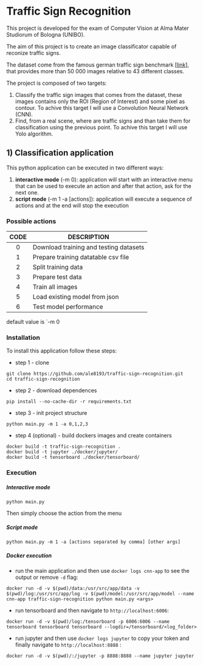 # Traffic Sign Recognition
This project is developed for the exam of Computer Vision at Alma Mater Studiorum of Bologna (UNIBO).

The aim of this project is to create an image classificator capable of reconize traffic signs. 

The dataset come from the famous german traffic sign benchmark [[link](http://benchmark.ini.rub.de/)], that provides more than 50 000 images relative to 43 different classes.

The project is composed of two targets:

1) Classify the traffic sign images that comes from the dataset, these images contains only the ROI (Region of Interest) and some pixel as contour. To achive this target I will use a Convolution Neural Network (CNN).
2) Find, from a real scene, where are traffic signs and than take them for classification using the previous point. To achive this target I will use Yolo algorithm.

## 1) Classification application
This python application can be executed in two different ways: 
1. **interactive mode** (-m 0): application will start with an interactive menu that can be used to execute an action and after that action, ask for the next one.
2. **script mode** (-m 1 -a [actions]): application will execute a sequence of actions and at the end will stop the execution

### Possible actions
| **CODE** | **DESCRIPTION**                        |
|:--------:|----------------------------------------|
|     0    | Download training and testing datasets |
|     1    | Prepare training datatable csv file    |
|     2    | Split training data                    |
|     3    | Prepare test data                      |
|     4    | Train all images                       |
|     5    | Load existing model from json          |
|     6    | Test model performance                 |


default value is `-m 0


### Installation

To install this application follow these steps:

- step 1 - clone

```
git clone https://github.com/ale8193/traffic-sign-recognition.git
cd traffic-sign-recognition
```
- step 2 - download dependences
```
pip install --no-cache-dir -r requirements.txt
```
- step 3 - init project structure
```
python main.py -m 1 -a 0,1,2,3
```
- step 4 (optional) - build dockers images and create containers
```
docker build -t traffic-sign-recognition .
docker build -t jupyter ./docker/jupyter/ 
docker build -t tensorboard ./docker/tensorboard/
```

### Execution

##### Interactive mode
```
python main.py
```
Then simply choose the action from the menu

##### Script mode
```
python main.py -m 1 -a [actions separated by comma] [other args]
```

##### Docker execution
- run the main application and then use `docker logs cnn-app` to see the output or remove `-d` flag:
```
docker run -d -v $(pwd)/data:/usr/src/app/data -v $(pwd)/log:/usr/src/app/log -v $(pwd)/model:/usr/src/app/model --name cnn-app traffic-sign-recognition python main.py <args>
```
- run tensorboard and then navigate to `http://localhost:6006`:
```
docker run -d -v $(pwd)/log:/tensorboard -p 6006:6006 --name tensorboard tensorboard tensorboard --logdir=/tensorboard/<log_folder>
```
- run jupyter and then use `docker logs jupyter` to copy your token and finally navigate to `http://localhost:8888` :
```
docker run -d -v $(pwd)/:/jupyter -p 8888:8888 --name jupyter jupyter
```
